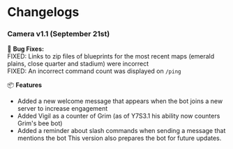 # Changelogs

### Camera v1.1 (September 21st)

:bug: **Bug Fixes:**\
FIXED: Links to zip files of blueprints for the most recent maps (emerald plains, close quarter and stadium) were incorrect\
FIXED: An incorrect command count was displayed on `/ping`

:package: **Features**
- Added a new welcome message that appears when the bot joins a new server to increase engagement
- Added Vigil as a counter of Grim (as of Y7S3.1 his ability now counters Grim's bee bot)
- Added a reminder about slash commands when sending a message that mentions the bot
This version also prepares the bot for future updates. 
